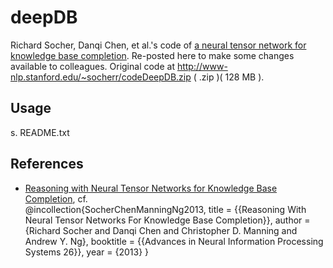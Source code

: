 # deepDB

Richard Socher, Danqi Chen, et al.'s code of [a neural tensor network for knowledge base completion](http://www.socher.org/index.php/Main/ReasoningWithNeuralTensorNetworksForKnowledgeBaseCompletion). Re-posted here to make some changes available to colleagues. Original code at http://www-nlp.stanford.edu/~socherr/codeDeepDB.zip ( .zip )( 128 MB ).

## Usage

s. README.txt

## References

* [Reasoning with Neural Tensor Networks for Knowledge Base Completion](http://papers.nips.cc/paper/5028-reasoning-with-neural-tensor-networks-for-knowledge-base-completion), cf.   
@incollection{SocherChenManningNg2013,
title = {{Reasoning With Neural Tensor Networks For Knowledge Base Completion}},
author = {Richard Socher and Danqi Chen and Christopher D. Manning and Andrew Y. Ng},
booktitle = {{Advances in Neural Information Processing Systems 26}},
year = {2013}
}
